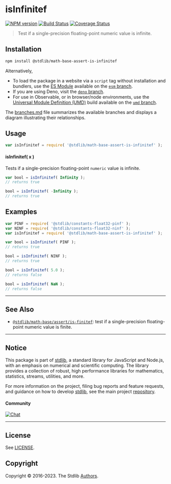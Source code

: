 <!--

@license Apache-2.0

Copyright (c) 2018 The Stdlib Authors.

Licensed under the Apache License, Version 2.0 (the "License");
you may not use this file except in compliance with the License.
You may obtain a copy of the License at

   http://www.apache.org/licenses/LICENSE-2.0

Unless required by applicable law or agreed to in writing, software
distributed under the License is distributed on an "AS IS" BASIS,
WITHOUT WARRANTIES OR CONDITIONS OF ANY KIND, either express or implied.
See the License for the specific language governing permissions and
limitations under the License.

-->

# isInfinitef

[![NPM version][npm-image]][npm-url] [![Build Status][test-image]][test-url] [![Coverage Status][coverage-image]][coverage-url] <!-- [![dependencies][dependencies-image]][dependencies-url] -->

> Test if a single-precision floating-point numeric value is infinite.

<section class="installation">

## Installation

```bash
npm install @stdlib/math-base-assert-is-infinitef
```

Alternatively,

-   To load the package in a website via a `script` tag without installation and bundlers, use the [ES Module][es-module] available on the [`esm` branch][esm-url].
-   If you are using Deno, visit the [`deno` branch][deno-url].
-   For use in Observable, or in browser/node environments, use the [Universal Module Definition (UMD)][umd] build available on the [`umd` branch][umd-url].

The [branches.md][branches-url] file summarizes the available branches and displays a diagram illustrating their relationships.

</section>

<section class="usage">

## Usage

```javascript
var isInfinitef = require( '@stdlib/math-base-assert-is-infinitef' );
```

#### isInfinitef( x )

Tests if a single-precision floating-point `numeric` value is infinite.

```javascript
var bool = isInfinitef( Infinity );
// returns true

bool = isInfinitef( -Infinity );
// returns true
```

</section>

<!-- /.usage -->

<section class="examples">

## Examples

<!-- eslint no-undef: "error" -->

```javascript
var PINF = require( '@stdlib/constants-float32-pinf' );
var NINF = require( '@stdlib/constants-float32-ninf' );
var isInfinitef = require( '@stdlib/math-base-assert-is-infinitef' );

var bool = isInfinitef( PINF );
// returns true

bool = isInfinitef( NINF );
// returns true

bool = isInfinitef( 5.0 );
// returns false

bool = isInfinitef( NaN );
// returns false
```

</section>

<!-- /.examples -->

<!-- Section for related `stdlib` packages. Do not manually edit this section, as it is automatically populated. -->

<section class="related">

* * *

## See Also

-   <span class="package-name">[`@stdlib/math-base/assert/is-finitef`][@stdlib/math/base/assert/is-finitef]</span><span class="delimiter">: </span><span class="description">test if a single-precision floating-point numeric value is finite.</span>

</section>

<!-- /.related -->

<!-- Section for all links. Make sure to keep an empty line after the `section` element and another before the `/section` close. -->


<section class="main-repo" >

* * *

## Notice

This package is part of [stdlib][stdlib], a standard library for JavaScript and Node.js, with an emphasis on numerical and scientific computing. The library provides a collection of robust, high performance libraries for mathematics, statistics, streams, utilities, and more.

For more information on the project, filing bug reports and feature requests, and guidance on how to develop [stdlib][stdlib], see the main project [repository][stdlib].

#### Community

[![Chat][chat-image]][chat-url]

---

## License

See [LICENSE][stdlib-license].


## Copyright

Copyright &copy; 2016-2023. The Stdlib [Authors][stdlib-authors].

</section>

<!-- /.stdlib -->

<!-- Section for all links. Make sure to keep an empty line after the `section` element and another before the `/section` close. -->

<section class="links">

[npm-image]: http://img.shields.io/npm/v/@stdlib/math-base-assert-is-infinitef.svg
[npm-url]: https://npmjs.org/package/@stdlib/math-base-assert-is-infinitef

[test-image]: https://github.com/stdlib-js/math-base-assert-is-infinitef/actions/workflows/test.yml/badge.svg?branch=main
[test-url]: https://github.com/stdlib-js/math-base-assert-is-infinitef/actions/workflows/test.yml?query=branch:main

[coverage-image]: https://img.shields.io/codecov/c/github/stdlib-js/math-base-assert-is-infinitef/main.svg
[coverage-url]: https://codecov.io/github/stdlib-js/math-base-assert-is-infinitef?branch=main

<!--

[dependencies-image]: https://img.shields.io/david/stdlib-js/math-base-assert-is-infinitef.svg
[dependencies-url]: https://david-dm.org/stdlib-js/math-base-assert-is-infinitef/main

-->

[chat-image]: https://img.shields.io/gitter/room/stdlib-js/stdlib.svg
[chat-url]: https://gitter.im/stdlib-js/stdlib/

[stdlib]: https://github.com/stdlib-js/stdlib

[stdlib-authors]: https://github.com/stdlib-js/stdlib/graphs/contributors

[umd]: https://github.com/umdjs/umd
[es-module]: https://developer.mozilla.org/en-US/docs/Web/JavaScript/Guide/Modules

[deno-url]: https://github.com/stdlib-js/math-base-assert-is-infinitef/tree/deno
[umd-url]: https://github.com/stdlib-js/math-base-assert-is-infinitef/tree/umd
[esm-url]: https://github.com/stdlib-js/math-base-assert-is-infinitef/tree/esm
[branches-url]: https://github.com/stdlib-js/math-base-assert-is-infinitef/blob/main/branches.md

[stdlib-license]: https://raw.githubusercontent.com/stdlib-js/math-base-assert-is-infinitef/main/LICENSE

<!-- <related-links> -->

[@stdlib/math/base/assert/is-finitef]: https://github.com/stdlib-js/math-base-assert-is-finitef

<!-- </related-links> -->

</section>

<!-- /.links -->
